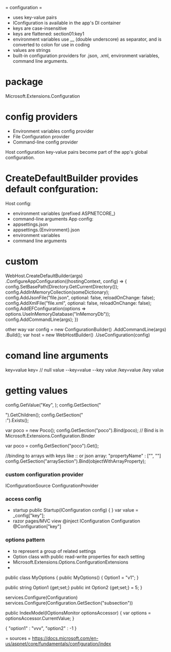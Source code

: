 = configuration =
- uses key-value pairs
- IConfiguration is available in the app's DI container
- keys are case-insensitive
- keys are flattened: section01:key1
- environment variables use __ (double underscore) as separator, and is converted to colon for use in coding
- values are strings
- built-in configuration providers for .json, .xml, environment variables, command line arguments.

# package
Microsoft.Extensions.Configuration

# config providers
- Environment variables config provider
- File Configuration provider
- Command-line config provider

Host configuration key-value pairs become part of the app's global configuration.

# CreateDefaultBuilder provides default confguration:
Host config:
  - environment variables (prefixed ASPNETCORE_)
  - command-line arguments
App config:
  - appsettings.json
  - appsettings.{Environment}.json
  - environment variables
  - command line arguments

# custom
WebHost.CreateDefaultBuilder(args)
    .ConfigureAppConfiguration((hostingContext, config) =>
    {
      config.SetBasePath(Directory.GetCurrentDirectory());
      config.AddInMemoryCollection(someDictionary);
      config.AddJsonFile("file.json", optional: false, reloadOnChange: false);
      config.AddXmlFile("file.xml", optional: false, reloadOnChange: false);
      config.AddEFConfiguration(options => options.UseInMemoryDatabase("InMemoryDb"));
      config.AddCommandLine(args);
    })

other way
var config = new ConfigurationBuilder()
      .AddCommandLine(args)
      .Build();
var host = new WebHostBuilder()
      .UseConfiguration(config)

# comand line arguments
key=value
key=                             // null value
--key=value
--key value
/key=value
/key value


# getting values
config.GetValue<int>("Key", <defaultValue>);
config.GetSection("<section>").GetChildren();
config.GetSection("<section>:<subSection>").Exists();

var poco = new Poco();
config.GetSection("poco").Bind(poco);   // Bind is in Microsoft.Extensions.Configuration.Binder

var poco = config.GetSection("poco").Get<Poco>();


//binding to arrays with keys like <key>:<subKey>:<index> or json array: "propertyName" : ["", ""]
config.GetSection("arraySection").Bind(objectWithArrayProperty);


# custom configuration provider
IConfigurationSource
ConfigurationProvider

# access config
- startup
public Startup(IConfiguration config) { }
var value = _config["key"];
- razor pages/MVC view
@inject IConfiguration Configuration
@Configuration["key"]


# options pattern
- to represent a group of related settings
- Option class with public read-write properties for each setting
- Microsoft.Extensions.Options.ConfigurationExtensions
-


public class MyOptions
{
  public MyOptions()
  {
    Option1 = "v1";
  }

  public string Option1 {get;set;}
  public int Option2 {get;set;} = 5;
}

services.Configure<MyOptions>(Configuration)
services.Configure<MyOptions>(Configuration.GetSection("subsection"))

public IndexModel(IOptionsMonitor<MyOptions> optionsAccessor)
{
  var options = optionsAccessor.CurrentValue;
}

{
  "option1" : "vvv",
  "option2" : -1
}


= sources =
https://docs.microsoft.com/en-us/aspnet/core/fundamentals/configuration/index
